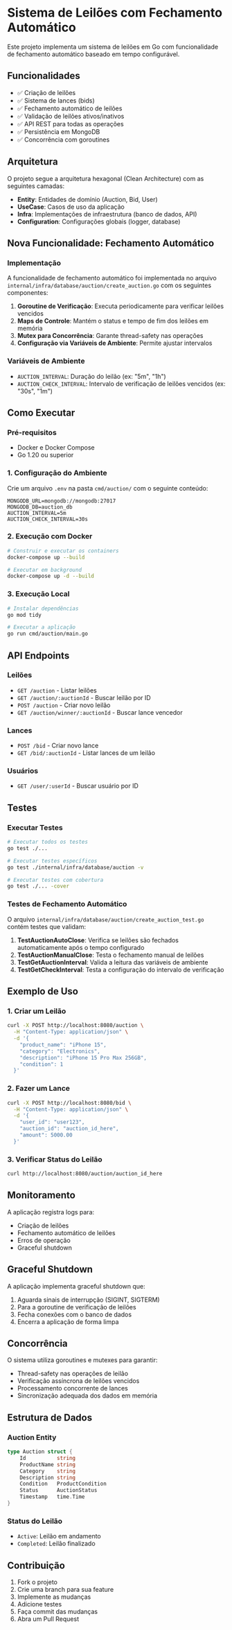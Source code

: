 # Sistema de Leilões com Fechamento Automático

Este projeto implementa um sistema de leilões em Go com funcionalidade de fechamento automático baseado em tempo configurável.

## Funcionalidades

- ✅ Criação de leilões
- ✅ Sistema de lances (bids)
- ✅ Fechamento automático de leilões
- ✅ Validação de leilões ativos/inativos
- ✅ API REST para todas as operações
- ✅ Persistência em MongoDB
- ✅ Concorrência com goroutines

## Arquitetura

O projeto segue a arquitetura hexagonal (Clean Architecture) com as seguintes camadas:

- **Entity**: Entidades de domínio (Auction, Bid, User)
- **UseCase**: Casos de uso da aplicação
- **Infra**: Implementações de infraestrutura (banco de dados, API)
- **Configuration**: Configurações globais (logger, database)

## Nova Funcionalidade: Fechamento Automático

### Implementação

A funcionalidade de fechamento automático foi implementada no arquivo `internal/infra/database/auction/create_auction.go` com os seguintes componentes:

1. **Goroutine de Verificação**: Executa periodicamente para verificar leilões vencidos
2. **Maps de Controle**: Mantém o status e tempo de fim dos leilões em memória
3. **Mutex para Concorrência**: Garante thread-safety nas operações
4. **Configuração via Variáveis de Ambiente**: Permite ajustar intervalos

### Variáveis de Ambiente

- `AUCTION_INTERVAL`: Duração do leilão (ex: "5m", "1h")
- `AUCTION_CHECK_INTERVAL`: Intervalo de verificação de leilões vencidos (ex: "30s", "1m")

## Como Executar

### Pré-requisitos

- Docker e Docker Compose
- Go 1.20 ou superior

### 1. Configuração do Ambiente

Crie um arquivo `.env` na pasta `cmd/auction/` com o seguinte conteúdo:

```env
MONGODB_URL=mongodb://mongodb:27017
MONGODB_DB=auction_db
AUCTION_INTERVAL=5m
AUCTION_CHECK_INTERVAL=30s
```

### 2. Execução com Docker

```bash
# Construir e executar os containers
docker-compose up --build

# Executar em background
docker-compose up -d --build
```

### 3. Execução Local

```bash
# Instalar dependências
go mod tidy

# Executar a aplicação
go run cmd/auction/main.go
```

## API Endpoints

### Leilões

- `GET /auction` - Listar leilões
- `GET /auction/:auctionId` - Buscar leilão por ID
- `POST /auction` - Criar novo leilão
- `GET /auction/winner/:auctionId` - Buscar lance vencedor

### Lances

- `POST /bid` - Criar novo lance
- `GET /bid/:auctionId` - Listar lances de um leilão

### Usuários

- `GET /user/:userId` - Buscar usuário por ID

## Testes

### Executar Testes

```bash
# Executar todos os testes
go test ./...

# Executar testes específicos
go test ./internal/infra/database/auction -v

# Executar testes com cobertura
go test ./... -cover
```

### Testes de Fechamento Automático

O arquivo `internal/infra/database/auction/create_auction_test.go` contém testes que validam:

1. **TestAuctionAutoClose**: Verifica se leilões são fechados automaticamente após o tempo configurado
2. **TestAuctionManualClose**: Testa o fechamento manual de leilões
3. **TestGetAuctionInterval**: Valida a leitura das variáveis de ambiente
4. **TestGetCheckInterval**: Testa a configuração do intervalo de verificação

## Exemplo de Uso

### 1. Criar um Leilão

```bash
curl -X POST http://localhost:8080/auction \
  -H "Content-Type: application/json" \
  -d '{
    "product_name": "iPhone 15",
    "category": "Electronics",
    "description": "iPhone 15 Pro Max 256GB",
    "condition": 1
  }'
```

### 2. Fazer um Lance

```bash
curl -X POST http://localhost:8080/bid \
  -H "Content-Type: application/json" \
  -d '{
    "user_id": "user123",
    "auction_id": "auction_id_here",
    "amount": 5000.00
  }'
```

### 3. Verificar Status do Leilão

```bash
curl http://localhost:8080/auction/auction_id_here
```

## Monitoramento

A aplicação registra logs para:

- Criação de leilões
- Fechamento automático de leilões
- Erros de operação
- Graceful shutdown

## Graceful Shutdown

A aplicação implementa graceful shutdown que:

1. Aguarda sinais de interrupção (SIGINT, SIGTERM)
2. Para a goroutine de verificação de leilões
3. Fecha conexões com o banco de dados
4. Encerra a aplicação de forma limpa

## Concorrência

O sistema utiliza goroutines e mutexes para garantir:

- Thread-safety nas operações de leilão
- Verificação assíncrona de leilões vencidos
- Processamento concorrente de lances
- Sincronização adequada dos dados em memória

## Estrutura de Dados

### Auction Entity

```go
type Auction struct {
    Id          string
    ProductName string
    Category    string
    Description string
    Condition   ProductCondition
    Status      AuctionStatus
    Timestamp   time.Time
}
```

### Status do Leilão

- `Active`: Leilão em andamento
- `Completed`: Leilão finalizado

## Contribuição

1. Fork o projeto
2. Crie uma branch para sua feature
3. Implemente as mudanças
4. Adicione testes
5. Faça commit das mudanças
6. Abra um Pull Request 
